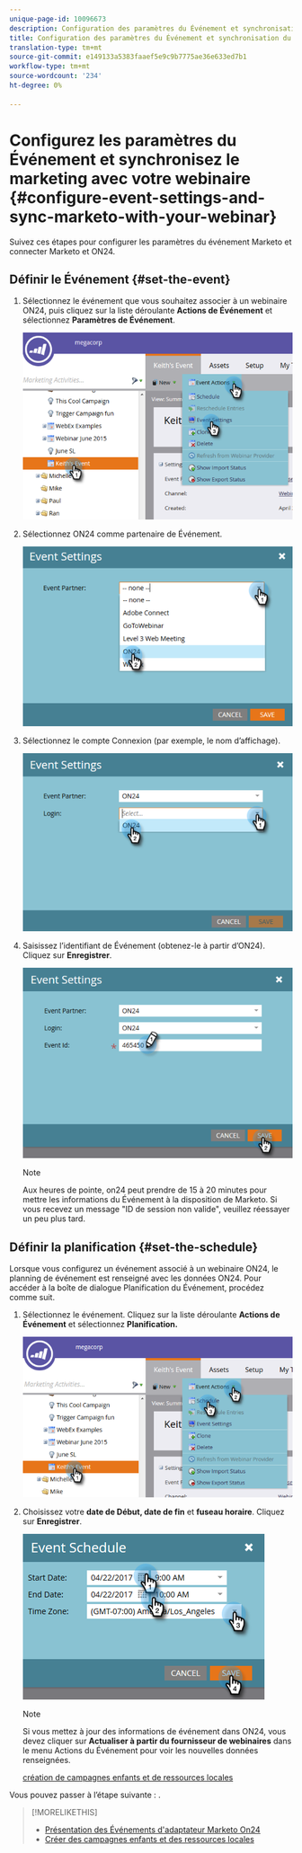 ```yaml
---
unique-page-id: 10096673
description: Configuration des paramètres du Événement et synchronisation du marketing avec votre webinaire - Docs marketing - Documentation du produit
title: Configuration des paramètres du Événement et synchronisation du marketing avec votre webinaire
translation-type: tm+mt
source-git-commit: e149133a5383faaef5e9c9b7775ae36e633ed7b1
workflow-type: tm+mt
source-wordcount: '234'
ht-degree: 0%

---
```



# Configurez les paramètres du Événement et synchronisez le marketing avec votre webinaire {#configure-event-settings-and-sync-marketo-with-your-webinar}

Suivez ces étapes pour configurer les paramètres du événement Marketo et connecter Marketo et ON24.

## Définir le Événement {#set-the-event}

1. Sélectionnez le événement que vous souhaitez associer à un webinaire ON24, puis cliquez sur la liste déroulante **Actions de Événement** et sélectionnez **Paramètres de Événement**.

   ![](assets/one.png)

1. Sélectionnez ON24 comme partenaire de Événement.

   ![](assets/two.png)

1. Sélectionnez le compte Connexion (par exemple, le nom d’affichage).

   ![](assets/three.png)

1. Saisissez l’identifiant de Événement (obtenez-le à partir d’ON24). Cliquez sur **Enregistrer**.

   ![](assets/four.png)

   >[!NOTE]
   >
   >Aux heures de pointe, on24 peut prendre de 15 à 20 minutes pour mettre les informations du Événement à la disposition de Marketo. Si vous recevez un message &quot;ID de session non valide&quot;, veuillez réessayer un peu plus tard.

## Définir la planification {#set-the-schedule}

Lorsque vous configurez un événement associé à un webinaire ON24, le planning de événement est renseigné avec les données ON24. Pour accéder à la boîte de dialogue Planification du Événement, procédez comme suit.

1. Sélectionnez le événement. Cliquez sur la liste déroulante **Actions de Événement** et sélectionnez **Planification.**

   ![](assets/five.png)

1. Choisissez votre **date de Début, date de fin** et **fuseau horaire**. Cliquez sur **Enregistrer**.

   ![](assets/six-1.png)

   >[!NOTE]
   >
   >Si vous mettez à jour des informations de événement dans ON24, vous devez cliquer sur **Actualiser à partir du fournisseur de webinaires** dans le menu Actions du Événement pour voir les nouvelles données renseignées.

   [création de campagnes enfants et de ressources locales](create-child-campaigns-and-local-assets.md)

Vous pouvez passer à l’étape suivante : .

>[!MORELIKETHIS]
>
>* [Présentation des Événements d&#39;adaptateur Marketo On24](understanding-marketo-on24-adapter-events.md)
>* [Créer des campagnes enfants et des ressources locales](create-child-campaigns-and-local-assets.md)

>



